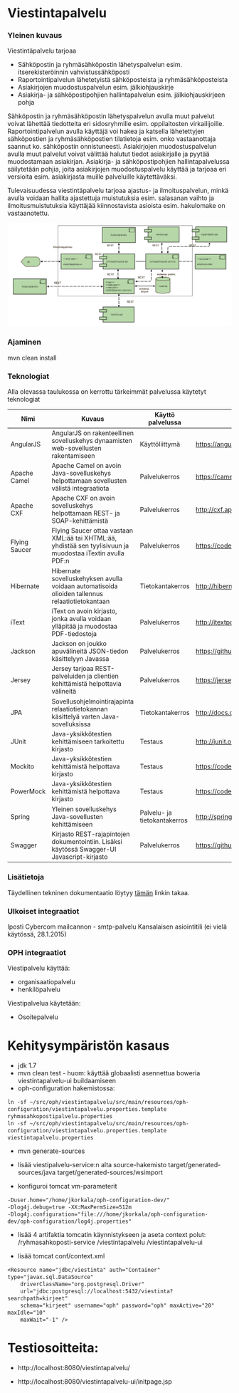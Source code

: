 Viestintapalvelu
================

### Yleinen kuvaus
Viestintäpalvelu tarjoaa
* Sähköpostin ja ryhmäsähköpostin lähetyspalvelun esim. itserekisteröinnin vahvistussähköposti
* Raportointipalvelun lähetetyistä sähköposteista ja ryhmäsähköposteista
* Asiakirjojen muodostuspalvelun esim. jälkiohjauskirje
* Asiakirja- ja sähköpostipohjien hallintapalvelun esim. jälkiohjauskirjeen pohja

Sähköpostin ja ryhmäsähköpostin lähetyspalvelun avulla muut palvelut voivat lähettää tiedotteita eri sidosryhmille esim. oppilaitosten virkailijoille. Raportointipalvelun avulla käyttäjä voi hakea ja katsella lähetettyjen sähköpostien ja ryhmäsähköpostien tilatietoja esim. onko vastaanottaja saannut ko. sähköpostin onnistuneesti. Asiakirjojen muodostuspalvelun avulla muut palvelut voivat välittää halutut tiedot asiakirjalle ja pyytää muodostamaan asiakirjan. Asiakirja- ja sähköpostipohjien hallintapalvelussa säilytetään pohjia, joita asiakirjojen muodostuspalvelu käyttää ja tarjoaa eri versioita esim. asiakirjasta muille palveluille käytettäväksi.

Tulevaisuudessa viestintäpalvelu tarjoaa ajastus- ja ilmoituspalvelun, minkä avulla voidaan hallita ajastettuja muistutuksia esim. salasanan vaihto ja ilmoitusmuistutuksia käyttäjää kiinnostavista asioista esim. hakulomake on vastaanotettu.

![Viestintäpalvelun arkkitehtuuri](doc/img/arkkitehtuuri.png)


### Ajaminen

mvn clean install

### Teknologiat

Alla olevassa taulukossa on kerrottu tärkeimmät palvelussa käytetyt teknologiat  

| Nimi          | Kuvaus                                                                                                      | Käyttö palvelussa            | Linkki                                                  |
|---------------|-------------------------------------------------------------------------------------------------------------|------------------------------|---------------------------------------------------------|
| AngularJS     | AngularJS on rakenteellinen sovelluskehys dynaamisten web-sovellusten rakentamiseen                         | Käyttöliittymä               | https://angularjs.org                                   |
| Apache Camel  | Apache Camel on avoin Java-sovelluskehys helpottamaan sovellusten välistä integraatiota                     | Palvelukerros                | https://camel.apache.org                                |
| Apache CXF    | Apache CXF on avoin sovelluskehys helpottamaan REST- ja SOAP-kehittämistä                                   | Palvelukerros                | http://cxf.apache.org                                   |
| Flying Saucer | Flying Saucer ottaa vastaan XML:ää tai XHTML:ää, yhdistää sen tyylisivuun ja muodostaa iTextin avulla PDF:n | Palvelukerros                | https://code.google.com/p/flying-saucer                 |
| Hibernate     | Hibernate sovelluskehyksen avulla voidaan automatisoida olioiden tallennus relaatiotietokantaan             | Tietokantakerros             | http://hibernate.org                                    |
| iText         | iText on avoin kirjasto, jonka avulla voidaan ylläpitää ja muodostaa PDF-tiedostoja                         | Palvelukerros                | http://itextpdf.com                                     |
| Jackson       | Jackson on joukko apuvälineitä JSON-tiedon käsittelyyn Javassa                                              | Palvelukerros                | https://github.com/FasterXML/jackson                    |
| Jersey        | Jersey tarjoaa REST-palveluiden ja clientien kehittämistä helpottavia välineitä                             | Palvelukerros                | https://jersey.java.net/                                |
| JPA           | Sovellusohjelmointirajapinta relaatiotietokannan käsittelyä varten Java-sovelluksissa                       | Tietokantakerros             | http://docs.oracle.com/javaee/6/tutorial/doc/bnbpz.html |
| JUnit         | Java-yksikkötestien kehittämiseen tarkoitettu kirjasto                                                      | Testaus                      | http://junit.org/                                       |
| Mockito       | Java-yksikkötestien kehittämistä helpottava kirjasto                                                        | Testaus                      | https://code.google.com/p/mockito/                      |
| PowerMock     | Java-yksikkötestien kehittämistä helpottava kirjasto                                                        | Testaus                      | https://code.google.com/p/powermock/                    |
| Spring        | Yleinen sovelluskehys Java-sovellusten kehittämiseen                                                        | Palvelu- ja tietokantakerros | http://spring.io/                                       |
| Swagger       | Kirjasto REST-rajapintojen dokumentointiin. Lisäksi käytössä Swagger-UI Javascript-kirjasto                 | Palvelukerros                | https://github.com/wordnik/swagger-core                 |

### Lisätietoja
Täydellinen tekninen dokumentaatio löytyy [tämän](https://confluence.oph.ware.fi/confluence/pages/viewpage.action?pageId=18186424) linkin takaa.

### Ulkoiset integraatiot

Iposti
Cybercom mailcannon - smtp-palvelu
Kansalaisen asiointitili (ei vielä käytössä, 28.1.2015)

### OPH integraatiot

Viestipalvelu käyttää:
* organisaatiopalvelu
* henkilöpalvelu

Viestipalvelua käytetään:
* Osoitepalvelu

# Kehitysympäristön kasaus
* jdk 1.7
* mvn clean test - huom: käyttää globaalisti asennettua boweria viestintapalvelu-ui buildaamiseen
* oph-configuration hakemistossa:

```
ln -sf ~/src/oph/viestintapalvelu/src/main/resources/oph-configuration/viestintapalvelu.properties.template ryhmasahkopostipalvelu.properties
ln -sf ~/src/oph/viestintapalvelu/src/main/resources/oph-configuration/viestintapalvelu.properties.template viestintapalvelu.properties
```

* mvn generate-sources

* lisää viestipalvelu-service:n alta source-hakemisto target/generated-sources/java target/generated-sources/wsimport

* konfiguroi tomcat vm-parameterit

```
-Duser.home="/home/jkorkala/oph-configuration-dev/"
-Dlog4j.debug=true -XX:MaxPermSize=512m
-Dlog4j.configuration="file:///home/jkorkala/oph-configuration-dev/oph-configuration/log4j.properties"
```
* lisää 4 artifaktia tomcatin käynnistykseen ja aseta context polut: /ryhmasahkoposti-service /viestintapalvelu /viestintapalvelu-ui

* lisää tomcat conf/context.xml

```
<Resource name="jdbc/viestinta" auth="Container" type="javax.sql.DataSource"
    driverClassName="org.postgresql.Driver"
    url="jdbc:postgresql://localhost:5432/viestinta?searchpath=kirjeet"
    schema="kirjeet" username="oph" password="oph" maxActive="20" maxIdle="10"
    maxWait="-1" />
```

# Testiosoitteita:

* http://localhost:8080/viestintapalvelu/

* http://localhost:8080/viestintapalvelu-ui/initpage.jsp